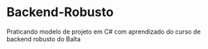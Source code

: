 # Backend-Robusto
Praticando modelo de projeto em C# com aprendizado do curso de backend robusto do Balta
